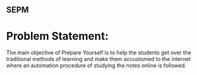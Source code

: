 ## SEPM
# Problem Statement:
The main objective of Prepare Yourself is to help the students get over the traditional methods of learning and make them accustomed to the internet where an automation procedure of studying the notes online is followed.

